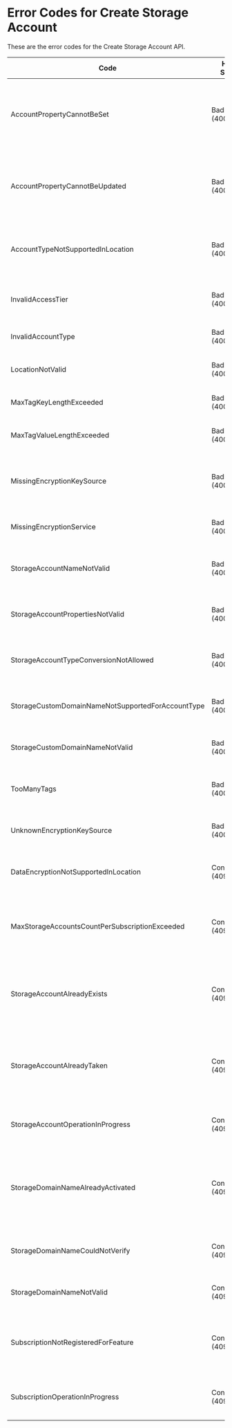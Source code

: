 # Error Codes for Create Storage Account 

These are the error codes for the Create Storage Account API.

|          Code                                     | HTTP Status        | Description                                                                           |
|---------------------------------------------------|--------------------|---------------------------------------------------------------------------------------|
| AccountPropertyCannotBeSet                        | BadRequest (400) | A property that cannot be set for the storage account was specified in the PUT request. |
| AccountPropertyCannotBeUpdated                    | BadRequest (400) | A property that cannot be updated for the storage account was specified in the request. |
| AccountTypeNotSupportedInLocation                 | BadRequest (400) | The SKU is not supported in the specified location.                                     |
| InvalidAccessTier                                 | BadRequest (400) | The access tier is not allowed for this account kind.                                   |
| InvalidAccountType                                | BadRequest (400) | The SKU specified is not valid.                                                         |
| LocationNotValid                                  | BadRequest (400) | The specified location is not valid.                                                    |
| MaxTagKeyLengthExceeded                           | BadRequest (400) | A key given in the tags is too long.                                                    |
| MaxTagValueLengthExceeded                         | BadRequest (400) | A value given in the tags is too long.                                                  |
| MissingEncryptionKeySource                        | BadRequest (400) | The Encryption KeySource is missing from the request.                                   |
| MissingEncryptionService                          | BadRequest (400) | Encryption Service is missing from the request.                                         |
| StorageAccountNameNotValid                        | BadRequest (400) | The specified account name is not valid.                                                |
| StorageAccountPropertiesNotValid                  | BadRequest (400) | The properties field in the request is invalid.                                         |
| StorageAccountTypeConversionNotAllowed            | BadRequest (400) | The storage account does not support SKU conversion.                                    |
| StorageCustomDomainNameNotSupportedForAccountType | BadRequest (400) | Custom domain name not supported for SKU.                                               |
| StorageCustomDomainNameNotValid                   | BadRequest (400) | The domain name specified is not valid.                                                 |
| TooManyTags                                       | BadRequest (400) | Too many tags are specified for the storage account.                                    |
| UnknownEncryptionKeySource                        | BadRequest (400) | Encryption KeySource given is unknown.                                                  |
| DataEncryptionNotSupportedInLocation              | Conflict (409)   | Data Encryption is not supported in the location.                                       |
| MaxStorageAccountsCountPerSubscriptionExceeded    | Conflict (409)   | The subscription has exceeded its storage account count quota.                          |
| StorageAccountAlreadyExists                       | Conflict (409)   | This specified storage account already exists under the subscription.                   |
| StorageAccountAlreadyTaken                        | Conflict (409)   | This specified storage account is already taken by a different subscription.            |
| StorageAccountOperationInProgress                 | Conflict (409)   | An operation for the storage account is in progress.                                    |
| StorageDomainNameAlreadyActivated                 | Conflict (409)   | The custom domain name has already been activated for another storage account.          |
| StorageDomainNameCouldNotVerify                   | Conflict (409)   | The custom domain name could not be verified.                                           |
| StorageDomainNameNotValid                         | Conflict (409)   | The domain name specified is not valid.                                                 |
| SubscriptionNotRegisteredForFeature               | Conflict (409)   | The subscription is not registered for a required feature.                              |
| SubscriptionOperationInProgress                   | Conflict (409)   | An operation for the subscription account is in progress.                               |